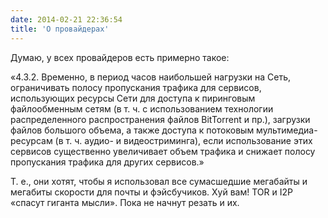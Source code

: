 ```yaml
---
date: 2014-02-21 22:36:54
title: 'О провайдерах'
---
```


Думаю, у всех провайдеров есть примерно такое:

«4.3.2. Временно, в период часов наибольшей нагрузки на Сеть, ограничивать полосу пропускания
трафика для сервисов, использующих ресурсы Сети для доступа к пиринговым файлообменным сетям (в т.
ч. с использованием технологии распределенного распространения файлов BitTorrent и пр.), загрузки
файлов большого объема, а также доступа к потоковым мультимедиа-ресурсам (в т. ч. аудио- и
видеостриминга), если использование этих сервисов существенно увеличивает объем трафика и снижает
полосу пропускания трафика для других сервисов.»

Т. е., они хотят, чтобы я использовал все сумасшедшие мегабайты и мегабиты скорости для почты и
фэйсбучиков. Хуй вам! TOR и I2P «спасут гиганта мысли». Пока не начнут резать и их.
